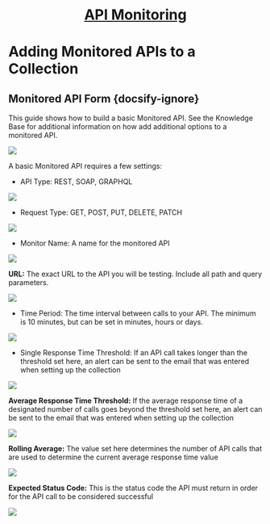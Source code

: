 <h1 style="text-align: center; text-decoration:underline; font-weight: bold;">API Monitoring</h1>

# Adding Monitored APIs to a Collection
## Monitored API Form  {docsify-ignore}  

This guide shows how to build a basic Monitored API. See the Knowledge Base for additional information on how add additional options to a monitored API.

<img src="https://dmdug58z0ycm2.cloudfront.net/production/pub-site/images/_apiMonitoringImgs/Aspose.Words.752ed8cd-8f62-4f5e-a43d-3af5acb4dbd1.009.png"> 

A basic Monitored API requires a few settings:

- API Type: REST, SOAP, GRAPHQL

<img src="https://dmdug58z0ycm2.cloudfront.net/production/pub-site/images/_apiMonitoringImgs/Aspose.Words.752ed8cd-8f62-4f5e-a43d-3af5acb4dbd1.0010.png">

- Request Type: GET, POST, PUT, DELETE, PATCH

<img src="https://dmdug58z0ycm2.cloudfront.net/production/pub-site/images/_apiMonitoringImgs/Aspose.Words.752ed8cd-8f62-4f5e-a43d-3af5acb4dbd1.0011.png">

- Monitor Name: A name for the monitored API

<img src="https://dmdug58z0ycm2.cloudfront.net/production/pub-site/images/_apiMonitoringImgs/Aspose.Words.752ed8cd-8f62-4f5e-a43d-3af5acb4dbd1.0012.png"> 

**URL:** The exact URL to the API you will be testing. Include all path and query parameters.

<img src="https://dmdug58z0ycm2.cloudfront.net/production/pub-site/images/_apiMonitoringImgs/Aspose.Words.55549bf5-5cbd-4794-a8ae-ae7657cb7b04.013.png">

- Time Period: The time interval between calls to your API. The minimum is 10 minutes, but can be set in minutes, hours or days.

<img src="https://dmdug58z0ycm2.cloudfront.net/production/pub-site/images/_apiMonitoringImgs/Aspose.Words.55549bf5-5cbd-4794-a8ae-ae7657cb7b04.014.png">

- Single Response Time Threshold: If an API call takes longer than the threshold set here, an alert can be sent to the email that was entered when setting up the collection

<img src="https://dmdug58z0ycm2.cloudfront.net/production/pub-site/images/_apiMonitoringImgs/Aspose.Words.55549bf5-5cbd-4794-a8ae-ae7657cb7b04.015.png">

**Average Response Time Threshold:** If the average response time of a designated number of calls goes beyond the threshold set here, an alert can be sent to the email that was entered when setting up the collection

<img src="https://dmdug58z0ycm2.cloudfront.net/production/pub-site/images/_apiMonitoringImgs/Aspose.Words.55549bf5-5cbd-4794-a8ae-ae7657cb7b04.016.png">

**Rolling Average:** The value set here determines the number of API calls that are used to determine the current average response time value

<img src="https://dmdug58z0ycm2.cloudfront.net/production/pub-site/images/_apiMonitoringImgs/Aspose.Words.55549bf5-5cbd-4794-a8ae-ae7657cb7b04.017.png">

**Expected Status Code:** This is the status code the API must return in order for the API call to be considered successful

<img src="https://dmdug58z0ycm2.cloudfront.net/production/pub-site/images/_apiMonitoringImgs/Aspose.Words.55549bf5-5cbd-4794-a8ae-ae7657cb7b04.017.png">